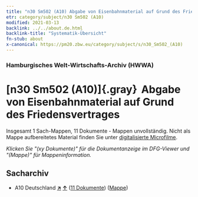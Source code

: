 ```yaml
---
title: "n30 Sm502 (A10) Abgabe von Eisenbahnmaterial auf Grund des Friedensvertrages"
etr: category/subject/n30 Sm502 (A10)
modified: 2021-03-13
backlink: ../../about.de.html
backlink-title: "Systematik-Übersicht"
fn-stub: about
x-canonical: https://pm20.zbw.eu/category/subject/s/n30_Sm502_(A10)
---
```


### Hamburgisches Welt-Wirtschafts-Archiv (HWWA)
# [n30 Sm502 (A10)]{.gray}&#8201; Abgabe von Eisenbahnmaterial auf Grund des Friedensvertrages&#160; 




Insgesamt 1 Sach-Mappen, 11 Dokumente - Mappen unvollständig.
Nicht als Mappe aufbereitetes Material finden Sie unter [digitalisierte Microfilme](/film/h1_sh.de.html).

_Klicken Sie "(xy Dokumente)" für die Dokumentanzeige im DFG-Viewer und "(Mappe)" für Mappeninformation._

## Sacharchiv



- A10 Deutschland [**&nearr;**](../../../geo/i/126128/about.de.html "Deutschland (alle Mappen)") [**&uarr;**](../../../geo/about.de.html#A10 "Ländersystematik") (<a href="https://pm20.zbw.eu/dfgview/sh/126128,145549" title="über: Deutschland : Abgabe von Eisenbahnmaterial auf Grund des Friedensvertrages" target="_blank">11 Dokumente</a>) ([Mappe](../../../../folder/sh/1261xx/126128/1455xx/145549/about.de.html))


